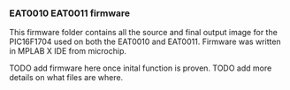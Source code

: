 ### EAT0010 EAT0011 firmware

This firmware folder contains all the source and final output image for the PIC16F1704 used on both the EAT0010 and EAT0011. Firmware was written in MPLAB X IDE from microchip. 



TODO add firmware here once inital function is proven. 
TODO add more details on what files are where. 